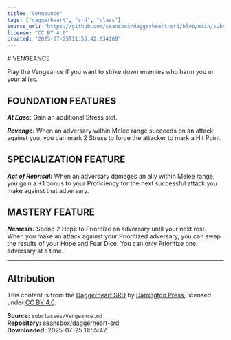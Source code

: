 ```yaml
---
title: "Vengeance"
tags: ["daggerheart", "srd", "class"]
source_url: "https://github.com/seansbox/daggerheart-srd/blob/main/subclasses/Vengeance.md"
license: "CC BY 4.0"
created: "2025-07-25T11:55:42.834160"
---
```


﻿# VENGEANCE

Play the Vengeance if you want to strike down enemies who harm you or your allies.

## FOUNDATION FEATURES

***At Ease:*** Gain an additional Stress slot.

***Revenge:*** When an adversary within Melee range succeeds on an attack against you, you can mark 2 Stress to force the attacker to mark a Hit Point.

## SPECIALIZATION FEATURE

***Act of Reprisal:*** When an adversary damages an ally within Melee range, you gain a +1 bonus to your Proficiency for the next successful attack you make against that adversary.

## MASTERY FEATURE

***Nemesis:*** Spend 2 Hope to Prioritize an adversary until your next rest. When you make an attack against your Prioritized adversary, you can swap the results of your Hope and Fear Dice. You can only Prioritize one adversary at a time.

---

## Attribution

This content is from the [Daggerheart SRD](https://github.com/seansbox/daggerheart-srd/blob/main/subclasses/Vengeance.md) by [Darrington Press](https://darringtonpress.com/), licensed under [CC BY 4.0](https://creativecommons.org/licenses/by/4.0/).

**Source:** `subclasses/Vengeance.md`  
**Repository:** [seansbox/daggerheart-srd](https://github.com/seansbox/daggerheart-srd)  
**Downloaded:** 2025-07-25 11:55:42

